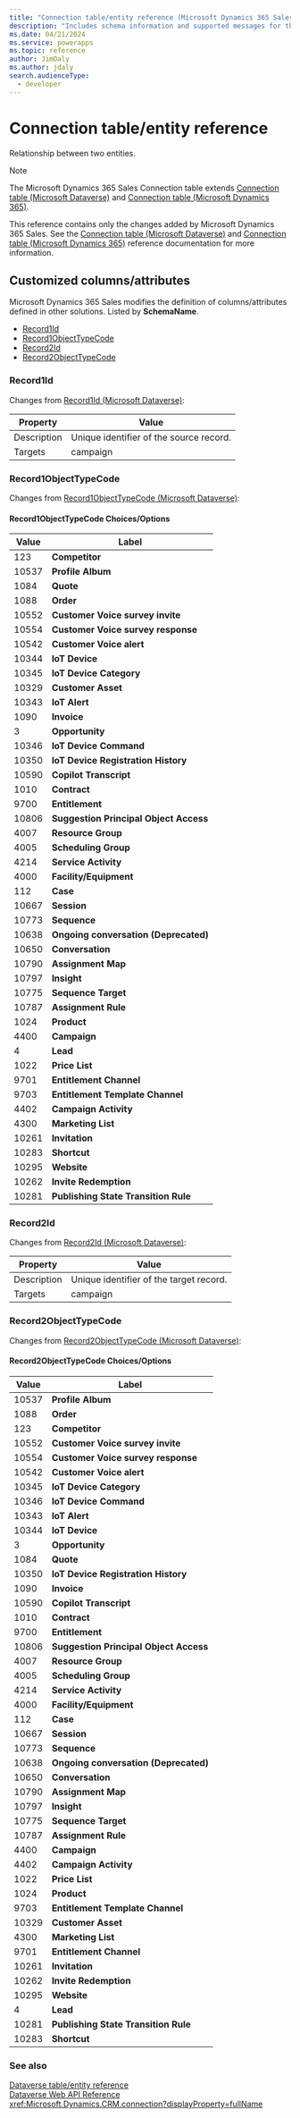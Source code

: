 ```yaml
---
title: "Connection table/entity reference (Microsoft Dynamics 365 Sales) | Microsoft Docs"
description: "Includes schema information and supported messages for the Connection table/entity with Microsoft Dynamics 365 Sales."
ms.date: 04/21/2024
ms.service: powerapps
ms.topic: reference
author: JimDaly
ms.author: jdaly
search.audienceType: 
  - developer
---
```


# Connection table/entity reference

Relationship between two entities.

> [!NOTE]
> The Microsoft Dynamics 365 Sales Connection table extends [Connection table (Microsoft Dataverse)](/power-apps/developer/data-platform/reference/entities/connection) and [Connection table (Microsoft Dynamics 365)](/dynamics365/developer/reference/dataverse/entities/connection).
>
> This reference contains only the changes added by Microsoft Dynamics 365 Sales.
> See the [Connection table (Microsoft Dataverse)](/power-apps/developer/data-platform/reference/entities/connection) and [Connection table (Microsoft Dynamics 365)](/dynamics365/developer/reference/dataverse/entities/connection) reference documentation for more information.



## Customized columns/attributes

Microsoft Dynamics 365 Sales
modifies the definition of columns/attributes defined in other solutions. Listed by **SchemaName**.

- [Record1Id](#BKMK_Record1Id)
- [Record1ObjectTypeCode](#BKMK_Record1ObjectTypeCode)
- [Record2Id](#BKMK_Record2Id)
- [Record2ObjectTypeCode](#BKMK_Record2ObjectTypeCode)

### <a name="BKMK_Record1Id"></a> Record1Id

Changes from [Record1Id (Microsoft Dataverse)](/power-apps/developer/data-platform/reference/entities/connection#BKMK_Record1Id):

|Property|Value|
|---|---|
|Description|Unique identifier of the source record.|
|Targets|campaign|


### <a name="BKMK_Record1ObjectTypeCode"></a> Record1ObjectTypeCode

Changes from [Record1ObjectTypeCode (Microsoft Dataverse)](/power-apps/developer/data-platform/reference/entities/connection#BKMK_Record1ObjectTypeCode):

#### Record1ObjectTypeCode Choices/Options

|Value|Label|
|---|---|
|123|**Competitor**|
|10537|**Profile Album**|
|1084|**Quote**|
|1088|**Order**|
|10552|**Customer Voice survey invite**|
|10554|**Customer Voice survey response**|
|10542|**Customer Voice alert**|
|10344|**IoT Device**|
|10345|**IoT Device Category**|
|10329|**Customer Asset**|
|10343|**IoT Alert**|
|1090|**Invoice**|
|3|**Opportunity**|
|10346|**IoT Device Command**|
|10350|**IoT Device Registration History**|
|10590|**Copilot Transcript**|
|1010|**Contract**|
|9700|**Entitlement**|
|10806|**Suggestion Principal Object Access**|
|4007|**Resource Group**|
|4005|**Scheduling Group**|
|4214|**Service Activity**|
|4000|**Facility/Equipment**|
|112|**Case**|
|10667|**Session**|
|10773|**Sequence**|
|10638|**Ongoing conversation (Deprecated)**|
|10650|**Conversation**|
|10790|**Assignment Map**|
|10797|**Insight**|
|10775|**Sequence Target**|
|10787|**Assignment Rule**|
|1024|**Product**|
|4400|**Campaign**|
|4|**Lead**|
|1022|**Price List**|
|9701|**Entitlement Channel**|
|9703|**Entitlement Template Channel**|
|4402|**Campaign Activity**|
|4300|**Marketing List**|
|10261|**Invitation**|
|10283|**Shortcut**|
|10295|**Website**|
|10262|**Invite Redemption**|
|10281|**Publishing State Transition Rule**|

### <a name="BKMK_Record2Id"></a> Record2Id

Changes from [Record2Id (Microsoft Dataverse)](/power-apps/developer/data-platform/reference/entities/connection#BKMK_Record2Id):

|Property|Value|
|---|---|
|Description|Unique identifier of the target record.|
|Targets|campaign|


### <a name="BKMK_Record2ObjectTypeCode"></a> Record2ObjectTypeCode

Changes from [Record2ObjectTypeCode (Microsoft Dataverse)](/power-apps/developer/data-platform/reference/entities/connection#BKMK_Record2ObjectTypeCode):

#### Record2ObjectTypeCode Choices/Options

|Value|Label|
|---|---|
|10537|**Profile Album**|
|1088|**Order**|
|123|**Competitor**|
|10552|**Customer Voice survey invite**|
|10554|**Customer Voice survey response**|
|10542|**Customer Voice alert**|
|10345|**IoT Device Category**|
|10346|**IoT Device Command**|
|10343|**IoT Alert**|
|10344|**IoT Device**|
|3|**Opportunity**|
|1084|**Quote**|
|10350|**IoT Device Registration History**|
|1090|**Invoice**|
|10590|**Copilot Transcript**|
|1010|**Contract**|
|9700|**Entitlement**|
|10806|**Suggestion Principal Object Access**|
|4007|**Resource Group**|
|4005|**Scheduling Group**|
|4214|**Service Activity**|
|4000|**Facility/Equipment**|
|112|**Case**|
|10667|**Session**|
|10773|**Sequence**|
|10638|**Ongoing conversation (Deprecated)**|
|10650|**Conversation**|
|10790|**Assignment Map**|
|10797|**Insight**|
|10775|**Sequence Target**|
|10787|**Assignment Rule**|
|4400|**Campaign**|
|4402|**Campaign Activity**|
|1022|**Price List**|
|1024|**Product**|
|9703|**Entitlement Template Channel**|
|10329|**Customer Asset**|
|4300|**Marketing List**|
|9701|**Entitlement Channel**|
|10261|**Invitation**|
|10262|**Invite Redemption**|
|10295|**Website**|
|4|**Lead**|
|10281|**Publishing State Transition Rule**|
|10283|**Shortcut**|



### See also

[Dataverse table/entity reference](../about-entity-reference.md)  
[Dataverse Web API Reference](/power-apps/developer/data-platform/webapi/reference/about)   
<xref:Microsoft.Dynamics.CRM.connection?displayProperty=fullName>
